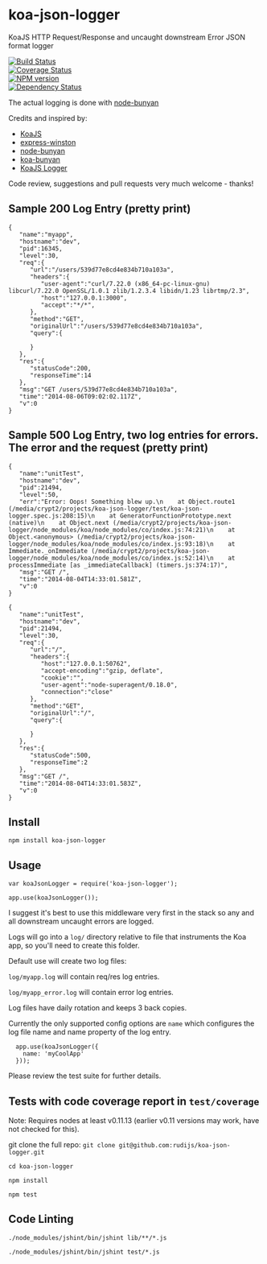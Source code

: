 koa-json-logger
===============

KoaJS HTTP Request/Response and uncaught downstream Error JSON format logger

[![Build Status](https://travis-ci.org/rudijs/koa-json-logger.svg?branch=master)](https://travis-ci.org/rudijs/koa-json-logger)  
[![Coverage Status](https://coveralls.io/repos/rudijs/koa-json-logger/badge.png?branch=master)](https://coveralls.io/r/rudijs/koa-json-logger?branch=master)  
[![NPM version](https://badge.fury.io/js/koa-json-logger.svg)](http://badge.fury.io/js/koa-json-logger)  
[![Dependency Status](https://gemnasium.com/rudijs/koa-json-logger.svg)](https://gemnasium.com/rudijs/koa-json-logger)  

The actual logging is done with [node-bunyan](https://github.com/trentm/node-bunyan)

Credits and inspired by:

* [KoaJS](https://github.com/koajs)
* [express-winston](https://github.com/heapsource/express-winston)
* [node-bunyan](https://github.com/trentm/node-bunyan)
* [koa-bunyan](https://github.com/ivpusic/koa-bunyan)
* [KoaJS Logger](https://github.com/koajs/logger)


Code review, suggestions and pull requests very much welcome - thanks!

## Sample 200 Log Entry (pretty print)

    {  
       "name":"myapp",
       "hostname":"dev",
       "pid":16345,
       "level":30,
       "req":{  
          "url":"/users/539d77e8cd4e834b710a103a",
          "headers":{  
             "user-agent":"curl/7.22.0 (x86_64-pc-linux-gnu) libcurl/7.22.0 OpenSSL/1.0.1 zlib/1.2.3.4 libidn/1.23 librtmp/2.3",
             "host":"127.0.0.1:3000",
             "accept":"*/*",
          },
          "method":"GET",
          "originalUrl":"/users/539d77e8cd4e834b710a103a",
          "query":{  
    
          }
       },
       "res":{  
          "statusCode":200,
          "responseTime":14
       },
       "msg":"GET /users/539d77e8cd4e834b710a103a",
       "time":"2014-08-06T09:02:02.117Z",
       "v":0
    }

   
## Sample 500 Log Entry, two log entries for errors. The error and the request (pretty print)

    {  
       "name":"unitTest",
       "hostname":"dev",
       "pid":21494,
       "level":50,
       "err":"Error: Oops! Something blew up.\n    at Object.route1 (/media/crypt2/projects/koa-json-logger/test/koa-json-logger.spec.js:208:15)\n    at GeneratorFunctionPrototype.next (native)\n    at Object.next (/media/crypt2/projects/koa-json-logger/node_modules/koa/node_modules/co/index.js:74:21)\n    at Object.<anonymous> (/media/crypt2/projects/koa-json-logger/node_modules/koa/node_modules/co/index.js:93:18)\n    at Immediate._onImmediate (/media/crypt2/projects/koa-json-logger/node_modules/koa/node_modules/co/index.js:52:14)\n    at processImmediate [as _immediateCallback] (timers.js:374:17)",
       "msg":"GET /",
       "time":"2014-08-04T14:33:01.581Z",
       "v":0
    }

    {  
       "name":"unitTest",
       "hostname":"dev",
       "pid":21494,
       "level":30,
       "req":{  
          "url":"/",
          "headers":{  
             "host":"127.0.0.1:50762",
             "accept-encoding":"gzip, deflate",
             "cookie":"",
             "user-agent":"node-superagent/0.18.0",
             "connection":"close"
          },
          "method":"GET",
          "originalUrl":"/",
          "query":{  
    
          }
       },
       "res":{  
          "statusCode":500,
          "responseTime":2
       },
       "msg":"GET /",
       "time":"2014-08-04T14:33:01.583Z",
       "v":0
    }

## Install

`npm install koa-json-logger`

## Usage

`var koaJsonLogger = require('koa-json-logger');`

`app.use(koaJsonLogger());`

I suggest it's best to use this middleware very first in the stack so any and all downstream uncaught errors are logged.

Logs will go into a `log/` directory relative to file that instruments the Koa app, so you'll need to create this folder.
 
Default use will create two log files:

`log/myapp.log` will contain req/res log entries.

`log/myapp_error.log` will contain error log entries.

Log files have daily rotation and keeps 3 back copies.

Currently the only supported config options are `name` which configures the log file name and name property of the log entry.

      app.use(koaJsonLogger({
        name: 'myCoolApp'
      }));

Please review the test suite for further details.

## Tests with code coverage report in `test/coverage`

Note: Requires nodes at least v0.11.13 (earlier v0.11 versions may work, have not checked for this).

git clone the full repo: `git clone git@github.com:rudijs/koa-json-logger.git`

`cd koa-json-logger`

`npm install`

`npm test`


## Code Linting

`./node_modules/jshint/bin/jshint lib/**/*.js`

`./node_modules/jshint/bin/jshint test/*.js`
